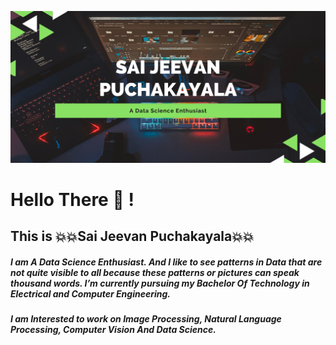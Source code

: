 ![Name](Profile1.png)
# Hello There :wave: !
## This is :boom::boom:Sai Jeevan Puchakayala:boom::boom:
##### I am A Data Science Enthusiast. And I like to see patterns in Data that are not quite visible to all because these patterns or pictures can speak thousand words. I’m currently pursuing my Bachelor Of Technology in Electrical and Computer Engineering.
##### I am Interested to work on Image Processing, Natural Language Processing, Computer Vision And Data Science.

